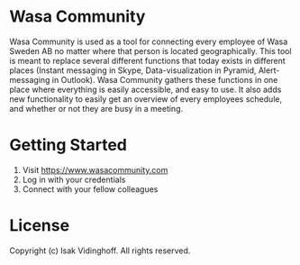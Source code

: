 # Wasa Community 
Wasa Community is used as a tool for connecting every employee of Wasa Sweden AB no matter where that person is located geographically. This tool is meant to replace several different functions that today exists in different places (Instant messaging in Skype, Data-visualization in Pyramid, Alert-messaging in Outlook). Wasa Community gathers these functions in one place where everything is easily accessible, and easy to use. It also adds new functionality to easily get an overview of every employees schedule, and whether or not they are busy in a meeting.

# Getting Started
1.	Visit https://www.wasacommunity.com
2.	Log in with your credentials
3.	Connect with your fellow colleagues 
 
# License
Copyright (c) Isak Vidinghoff. All rights reserved.
